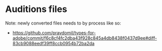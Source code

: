 # Auditions files

Note: newly converted files needs to by process like so:
- https://github.com/pravdomil/types-for-adobe/commit/f6c8cf4fc2dba43f928c845a4db8438f0437d9ee#diff-83cb9088eedf39ff8ccb0954b72ba2da
